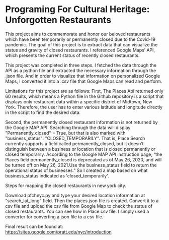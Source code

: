# Programing For Cultural Heritage: Unforgotten Restaurants

This project aims to commemorate and honor our beloved restaurants which have been temporarily or permanently closed due to the Covid-19 pandemic. The goal of this project is to extract data that can visualize the status and gravity of closed restaurants. I referenced Google Maps’ API, which presents the current status of recently closed restaurants. 

This project was completed in three steps. I fetched the data through the API as a python file and extracted the necessary information through the .json file. And in order to visualize that information on personalized Google Maps, I converted it into a .csv file that Google Maps can read and perform. 

Limitations for this project are as follows:
First, The Places Api returned only 60 results, which means a Python file in the Github repository is a script that displays only restaurant data within a specific district of Midtown, New York. Therefore, the user has to enter various latitude and longitude directly in the script to find the desired data. 

Second, the permanently closed restaurant information is not returned by the Google MAP API. Searching through the data will display "Permanently_closed" = True, but that is also marked with "business_status": "CLOSED_TEMPORARILY". That is, Place Search currently supports a field called permanently_closed, but it doesn’t distinguish between a business or location that is closed permanently or closed temporarily. According to the Google MAP API instruction page,  “the Places field permanently_closed is deprecated as of May 26, 2020, and will be turned off on May 26, 2021.Use the business_status field to return the operational status of businesses.” So I created a map based on what business_status indicated as 'closed_temporarily'.

Steps for mapping the closed restaurants in new york city.

Download pfchnyc.py and type your desired location information at “search_lat_long” field.
Then the places.json file is created. 
Convert it to a csv file and upload the csv file from Google Map to check the status of closed restaurants. You can see how in Place.csv file. I simply used a converter for converting a json file to a csv file. 

Final result can be found at: https://sites.google.com/pratt.edu/nyc/introduction
